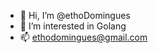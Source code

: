 - 👋 Hi, I’m @ethoDomingues
- 👀 I’m interested in Golang
- 📫 ethodomingues@gmail.com

<!---
ethoDomingues/ethoDomingues is a ✨ special ✨ repository because its `README.md` (this file) appears on your GitHub profile.
You can click the Preview link to take a look at your changes.
--->
